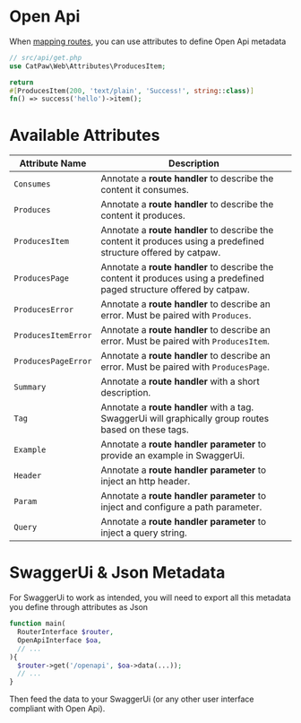 # Open Api

When [mapping routes](./Server%20Router.md), you can use attributes to define Open Api metadata
```php
// src/api/get.php
use CatPaw\Web\Attributes\ProducesItem;

return
#[ProducesItem(200, 'text/plain', 'Success!', string::class)]
fn() => success('hello')->item();
```

# Available Attributes

| Attribute Name | Description |
|----------------|-------------|
| `Consumes` | Annotate a __route handler__ to describe the content it consumes. |
| `Produces` | Annotate a __route handler__ to describe the content it produces. |
| `ProducesItem` | Annotate a __route handler__ to describe the content it produces using a predefined structure offered by catpaw. |
| `ProducesPage` | Annotate a __route handler__ to describe the content it produces using a predefined paged structure offered by catpaw. |
| `ProducesError` | Annotate a __route handler__ to describe an error. Must be paired with `Produces`. |
| `ProducesItemError` | Annotate a __route handler__ to describe an error. Must be paired with `ProducesItem`. |
| `ProducesPageError` | Annotate a __route handler__ to describe an error. Must be paired with `ProducesPage`. |
| `Summary` | Annotate a __route handler__ with a short description. |
| `Tag` | Annotate a __route handler__ with a tag. SwaggerUi will graphically group routes based on these tags. |
| `Example` | Annotate a __route handler parameter__  to provide an example in SwaggerUi. |
| `Header` | Annotate a __route handler parameter__ to inject an http header. |
| `Param` | Annotate a __route handler parameter__ to inject and configure a path parameter. |
| `Query` | Annotate a __route handler parameter__ to inject a query string. |

# SwaggerUi & Json Metadata

For SwaggerUi to work as intended, you will need to export all this metadata you define through attributes as Json

```php
function main(
  RouterInterface $router,
  OpenApiInterface $oa,
  // ...
){
  $router->get('/openapi', $oa->data(...));
  // ...
}
```

Then feed the data to your SwaggerUi (or any other user interface compliant with Open Api).